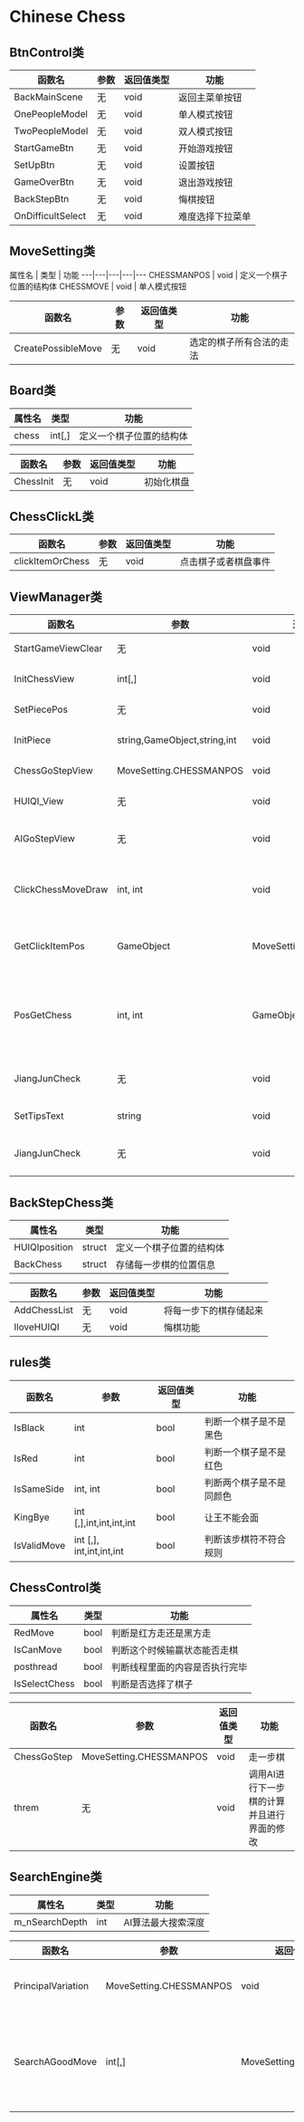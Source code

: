 # Chinese Chess
## BtnControl类


函数名 |参数| 返回值类型 | 功能
---|---|---|---
BackMainScene     | 无| void | 返回主菜单按钮
OnePeopleModel    | 无| void | 单人模式按钮
TwoPeopleModel    | 无| void | 双人模式按钮
StartGameBtn      | 无| void | 开始游戏按钮
SetUpBtn          | 无| void | 设置按钮
GameOverBtn       | 无| void | 退出游戏按钮
BackStepBtn       | 无| void | 悔棋按钮
OnDifficultSelect | 无| void | 难度选择下拉菜单
## MoveSetting类

属性名 | 类型 | 功能
---|---|---|---|---
CHESSMANPOS        | void | 定义一个棋子位置的结构体
CHESSMOVE          | void | 单人模式按钮


函数名 | 参数 | 返回值类型 | 功能
---|---|---|---
CreatePossibleMove | 无| void | 选定的棋子所有合法的走法

## Board类
属性名 | 类型 | 功能
---|---|---
chess   |int[,] | 定义一个棋子位置的结构体


函数名 | 参数 | 返回值类型 | 功能
---|---|---|---
ChessInit   | 无| void | 初始化棋盘

## ChessClickL类


函数名 | 参数 | 返回值类型 | 功能
---|---|---|---
clickItemOrChess  | 无| void | 点击棋子或者棋盘事件

## ViewManager类


函数名 | 参数 | 返回值类型 | 功能
---|---|---|---
StartGameViewClear        | 无| void | 开始游戏清除界面
InitChessView        | int[,] | void | 初始化棋盘界面
SetPiecePos        | 无| void | 生成棋盘格子
InitPiece        | string,GameObject,string,int| void | 生成象棋的棋子
ChessGoStepView        | MoveSetting.CHESSMANPOS| void | 走一步棋的界面UI控制
HUIQI_View        | 无| void | 悔棋界面控制
AIGoStepView        | 无| void |AI走一步棋的界面UI控制 
ClickChessMoveDraw        |int, int| void | 将选择的棋子可以走的位置绘制出来
GetClickItemPos        | GameObject|MoveSetting.CHESSMANPOS | 通过Gameobject获取位置信息
PosGetChess        | int, int| GameObject |通过位置信息获取Gameobject AI走一步棋的界面UI控制
JiangJunCheck        | 无| void | 判断将和帅是否被将军了
SetTipsText        | string| void | 设置文字提示
JiangJunCheck        | 无| void | 清除棋盘上可走路线的提示

## BackStepChess类
属性名 | 类型 | 功能
---|---|---
HUIQIposition   |struct | 定义一个棋子位置的结构体
BackChess   |struct | 存储每一步棋的位置信息


函数名 | 参数 | 返回值类型 | 功能
---|---|---|---
AddChessList   | 无| void | 将每一步下的棋存储起来
IloveHUIQI   | 无| void | 悔棋功能

## rules类

函数名 | 参数 | 返回值类型 | 功能
---|---|---|---
IsBlack   | int| bool | 判断一个棋子是不是黑色
IsRed   | int| bool | 判断一个棋子是不是红色
IsSameSide   | int, int| bool | 判断两个棋子是不是同颜色
KingBye   | int [,],int,int,int,int| bool | 让王不能会面
IsValidMove   | int [,], int,int,int,int| bool |判断该步棋符不符合规则

## ChessControl类
属性名 | 类型 | 功能
---|---|---
RedMove   |bool | 判断是红方走还是黑方走
IsCanMove   |bool | 判断这个时候输赢状态能否走棋
posthread   |bool | 判断线程里面的内容是否执行完毕
IsSelectChess   |bool | 判断是否选择了棋子


函数名 | 参数 | 返回值类型 | 功能
---|---|---|---
ChessGoStep   | MoveSetting.CHESSMANPOS| void | 走一步棋
threm   | 无| void | 调用AI进行下一步棋的计算并且进行界面的修改

## SearchEngine类
属性名 | 类型 | 功能
---|---|---
m_nSearchDepth   |int | AI算法最大搜索深度


函数名 | 参数 | 返回值类型 | 功能
---|---|---|---
PrincipalVariation   | MoveSetting.CHESSMANPOS| void | Alpha-beta 剪枝算法
SearchAGoodMove   | int[,]| MoveSetting.CHESSMOVE | 调用AI进行下一步棋的计算并且进行界面的修改